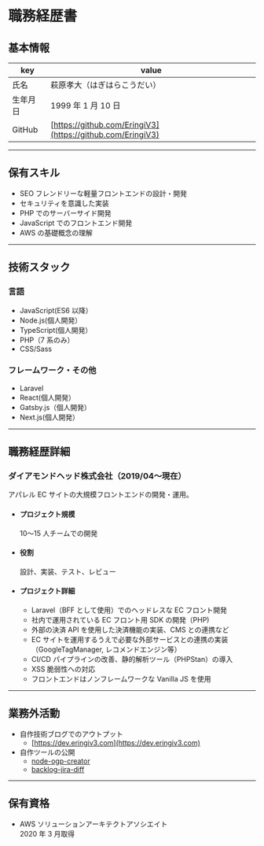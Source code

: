 # 職務経歴書

## 基本情報

| key      | value                                                      |
| -------- | ---------------------------------------------------------- |
| 氏名     | 萩原孝大（はぎはらこうだい）                               |
| 生年月日 | 1999 年 1 月 10 日                                         |
| GitHub   | [https://github.com/EringiV3](https://github.com/EringiV3) |

---

## 保有スキル

- SEO フレンドリーな軽量フロントエンドの設計・開発
- セキュリティを意識した実装
- PHP でのサーバーサイド開発
- JavaScript でのフロントエンド開発
- AWS の基礎概念の理解

---

## 技術スタック

### 言語

- JavaScript(ES6 以降）
- Node.js(個人開発）
- TypeScript(個人開発）
- PHP（7 系のみ）
- CSS/Sass

### フレームワーク・その他

- Laravel
- React(個人開発）
- Gatsby.js（個人開発）
- Next.js(個人開発）

---

## 職務経歴詳細

### ダイアモンドヘッド株式会社（2019/04〜現在）

アパレル EC サイトの大規模フロントエンドの開発・運用。

- #### プロジェクト規模
  10〜15 人チームでの開発
- #### 役割
  設計、実装、テスト、レビュー
- #### プロジェクト詳細
  - Laravel（BFF として使用）でのヘッドレスな EC フロント開発
  - 社内で運用されている EC フロント用 SDK の開発（PHP)
  - 外部の決済 API を使用した決済機能の実装、CMS との連携など
  - EC サイトを運用するうえで必要な外部サービスとの連携の実装（GoogleTagManager, レコメンドエンジン等）
  - CI/CD パイプラインの改善、静的解析ツール（PHPStan）の導入
  - XSS 脆弱性への対応
  - フロントエンドはノンフレームワークな Vanilla JS を使用

---

## 業務外活動

- 自作技術ブログでのアウトプット
  - [https://dev.eringiv3.com](https://dev.eringiv3.com)
- 自作ツールの公開
  - [node-ogp-creator](https://www.npmjs.com/package/node-ogp-creator)
  - [backlog-jira-diff](https://github.com/EringiV3/backlog-jira-diff)

---

## 保有資格

- AWS ソリューションアーキテクトアソシエイト  
  2020 年 3 月取得
